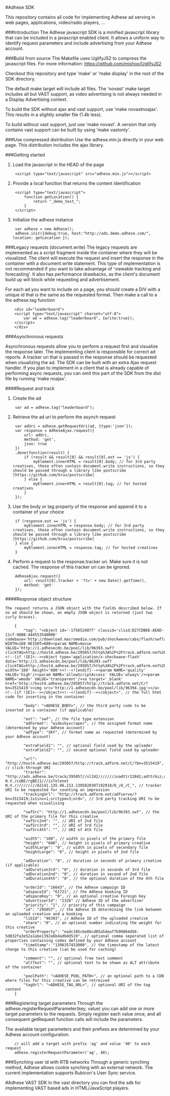 #Adhese SDK

This repository contains all code for implementing Adhese ad serving in web pages, applications, video/radio players, ...

###Introduction
The Adhese javascript SDK is a minified javascript library that can be included in a javascript enabled client.
It allows a uniform way to identify request parameters and include advertising from your Adhese account.

###Build from source
The Makefile uses UglifyJS2 to compress the javascript files. For more information: https://github.com/mishoo/UglifyJS2

Checkout this repository and type 'make' or 'make display' in the root of the SDK directory.

The default make target will include all files. The 'novast' make target includes all but VAST support, as video advertising is not always needed in a Display Advertising context.

To build the SDK without ajax and vast support, use 'make novastnoajax'. This results in a slightly smaller file (1.4k less). 

To build without vast support, just use 'make novast'. A version that only contains vast support can be built by using 'make vastonly'.

###Use compressed distribution
Use the adhese.min.js directly in your web page. This distribution includes the ajax library.

###Getting started
1. Load the javascript in the HEAD of the page

		<script type="text/javascript" src="adhese.min.js"></script>

2. Provide a local function that returns the content identification

		<script type="text/javascript">
			function getLocation() {
				return "_demo_test_";
			}
		</script>

3. Initialize the adhese instance

		var adhese = new Adhese();
		adhese.init({debug:true, host:"http://ads.demo.adhese.com/", location: getLocation });


###Legacy requests (document.write)
The legacy requests are implemented as a script fragment inside the container where they will be visualized. The client will execute the request and insert the response in the container with a document.write statement. This type of implementation is not recommended if you want to take advantage of 'viewable tracking and forecasting'. It also has performance drawbacks, as the client's document build up will block while requesting and advertisement.

For each ad you want to include on a page, you should create a DIV with a unique id that is the same as the requested format. Then make a call to a the adhese.tag function

		<div id="leaderboard">
		<script type="text/javascript" charset="utf-8">
			var ad = adhese.tag("leaderboard", {write:true});
		</script>
		</div>

###Asynchronous requests

Asynchronous requests allow you to perform a request first and visualize the response later. The implementing client is responsible for correct ad reports. A tracker uri that is passed in the response should be requested when visualizing the ad.
The SDK can be built with an extra Ajax request handler. If you plan to implement in a client that is already capable of performing async requests, you can omit this part of the SDK from the dist file by running 'make noajax'.

####Request and track

1. Create the ad

		var ad = adhese.tag("leaderboard");

2. Retrieve the ad uri to perform the asynch request

		var adUri = adhese.getRequestUri(ad, {type:'json'});
		var response = AdheseAjax.request({
    		url: adUri,
    		method: 'get',
    		json: true
		})
		.done(function(result) {
    		if (result && result[0] && result[0].ext == 'js') {
				myElement.innerHTML = result[0].body; // for 3rd party creatives, these often contain document.write instructions, so they should be passed through a library like postscribe [https://github.com/krux/postscribe]
			} else {
				myElement.innerHTML = result[0].tag; // for hosted creatives
			}
		});

3. Use the body or tag property of the response and append it to a container of your choice

		if (response.ext == 'js') {
			myElement.innerHTML = response.body; // for 3rd party creatives, these often contain document.write instructions, so they should be passed through a library like postscribe [https://github.com/krux/postscribe]
		} else {
			myElement.innerHTML = response.tag; // for hosted creatives
		}


4. Perform a request to the response.tracker uri. Make sure it is not cached. The response of this tracker uri can be ignored.

		AdheseAjax.request({
    		url: result[0].tracker + '?t=' + new Date().getTime(),
    		method: 'get'
		});

####Response object structure

	The request returns a JSON object with the fields described below. If no ad should be shown, an empty JSON object is returned (just two curly braces).

		{
		    "tag": "<object id='-1756524077' classid='clsid:D27CDB6E-AE6D-11cf-96B8-444553540000' codebase='http://download.macromedia.com/pub/shockwave/cabs/flash/swflash.cab#version=5,0,0,0' WIDTH=160 HEIGHT=600><param NAME=movie VALUE='http://1.adhesecdn.be/pool/lib/96393.swf?clickTAG=http://host4.adhese.be/295057/http%3A%2F%2Ftrack.adform.net%2FC%2F%3Fbn%3D3515419'/><!--[if !IE]>--><object type='application/x-shockwave-flash' data='http://1.adhesecdn.be/pool/lib/96393.swf?clickTAG=http://host4.adhese.be/295057/http%3A%2F%2Ftrack.adform.net%2FC%2F%3Fbn%3D3515419' width='160' height='600'><!--<![endif]--><param NAME='quality' VALUE='high'/><param NAME='allowScriptAccess' VALUE='always'/><param NAME='wmode' VALUE='transparent'/><a target='_blank' href='http://host4.adhese.be/295057/http://track.adform.net/C/?bn=3515419'><img src='http://1.adhesecdn.be/pool/lib/96394.jpg'></a><!--[if !IE]>--></object><!--<![endif]--></object>", // the full html code for inserting in the container

		    "body": "<ADHESE_BODY>", // the third party code to be inserted in a container (if applicable)

		    "ext": "swf", // the file type extension
		    "adFormat": "wideskyscraper", // the assigned format name (determined by your Adhese account)
		    "adType": "SKY", // format name as requested (determined by your Adhese account)

		    "extraField1": "", // optional field used by the uploader
		    "extraField2": "", // second optional field used by uploader

		    "url": "http://host4.adhese.be/295057/http://track.adform.net/C/?bn=3515419", // click-through URI
		    "tracker": "http://ads.adhese.be/track/295057//sl242///////inadttr12842;adttrbiz;adttrfood;adttrhealth;adttrimmo;adttrlifestyle;adttrmultimedia;adttrsport;adttrtrav;adttrvoetbal;adttrwielrennen/brTelenet N.V./coBE/rgBE11///isTelenet N.V.//////////A2141.135.96.213.1395820307192918/O_/A_/C_", // tracker URI to be requested for counting an impression
		    "trackingUrl": "http://track.adform.net/adfserve/?bn=3515419;1x1inv=1;srctype=3;ord=", // 3rd party tracking URI to be requested when visualising

		    "swfSrc": "http://1.adhesecdn.be/pool/lib/96393.swf", // the URI of the primary file for this creative
		    "swfSrc2nd": "", // URI of 2nd file
		    "swfSrc3rd": "", // URI of 3rd file
		    "swfSrc4th": "", // URI of 4th file

		    "width": "160", // width in pixels of the primary file
		    "height": "600", // height in pixels of primary creative
		    "widthLarge": "0", // width in pixels of secondary file
		    "heightLarge": "0", // height in pixels of 2nd file

		    "adDuration": "0", // duration in seconds of primary creative (if applicable)
		    "adDuration3rd": "0", // duration in seconds of 3rd file
		    "adDuration2nd": "0", // duration in second of 2nd file
		    "adDuration4th": "0", // the optional duration of the 4th file

		    "orderId": "16643", // the Adhese campaign ID
		    "adspaceId": "61721", // the Adhese booking ID
		    "adspaceKey": "0", // an optional creative Foreign Key
		    "advertiserId": "2326" // Adhese ID of the advertiser
		    "priority": "1", // priority of this campaign
		    "id": "295057", // the Adhese ID determining the link between an uploaded creative and a booking
		    "libId": "96393", // Adhese ID of the uploaded creative
		    "share": "0", // an optional number indicating the weight for this creative
		    "orderProperty": "eadc185cbe8bcd05a5deaf7b99064d56-5d032fa3e52a1abe1392a6b4adbdd519", // optional comma seperated list of properties containing codes defined by your Adhese account
			"timeStamp": "1396357433000", // the timestamp of the latest change to this creative (can be used for caching)

		    "comment": "", // optional free text comment
		    "altText": "", // optional text to be shown as ALT attribute of the container

		    "poolPath": "<ADHESE_POOL_PATH>", // an optional path to a CDN where files for this creative can be retreived
		    "tagUrl": "<ADHESE_TAG_URL>", // optional URI of the tag content
  		}

###Registering target parameters
Through the adhese.registerRequestParameter(key, value) you can add one or more target parameters to the requests.
Simply register each value once, and all consequent getRequest function calls will include the parameters.

The available target parameters and their prefixes are determined by your Adhese account configuration.

		// will add a target with prefix 'ag' and value '40' to each request
		adhese.registerRequestParameter('ag', 40);

###Synching user id with RTB networks
Through a generic synching method, Adhese allows cookie synching with an external network. The current implementation supports Rubicon's User Sync service.

#Adhese VAST SDK
In the vast directory you can find the sdk for implementing VAST based ads in HTML/JavaScript players.
